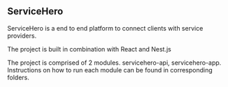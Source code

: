 ## ServiceHero
ServiceHero is a end to end platform to connect clients with service providers.

The project is built in combination with React and Nest.js

The project is comprised of 2 modules. servicehero-api, servicehero-app.
Instructions on how to run each module can be found in corresponding folders.
